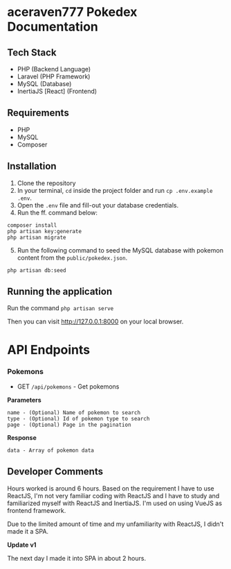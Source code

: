 
# aceraven777 Pokedex Documentation

## Tech Stack

- PHP (Backend Language)
- Laravel (PHP Framework)
- MySQL (Database)
- InertiaJS [React] (Frontend)

## Requirements

- PHP
- MySQL
- Composer

## Installation

1. Clone the repository
2. In your terminal, `cd` inside the project folder and run `cp .env.example .env`.
3. Open the `.env` file and fill-out your database credentials.
4. Run the ff. command below:

```
composer install
php artisan key:generate
php artisan migrate
```

5. Run the following command to seed the MySQL database with pokemon content from the `public/pokedex.json`.

```
php artisan db:seed
```

## Running the application
Run the command `php artisan serve`

Then you can visit http://127.0.0.1:8000 on your local browser.

# API Endpoints
### Pokemons
* GET `/api/pokemons` - Get pokemons

**Parameters**

    name - (Optional) Name of pokemon to search
    type - (Optional) Id of pokemon type to search
    page - (Optional) Page in the pagination

**Response**

    data - Array of pokemon data

## Developer Comments

Hours worked is around 6 hours. Based on the requirement I have to use ReactJS, I'm not very familiar coding with ReactJS and I have to study and familiarized myself with ReactJS and InertiaJS. I'm used on using VueJS as frontend framework.

Due to the limited amount of time and my unfamiliarity with ReactJS, I didn't made it a SPA.

**Update v1**

The next day I made it into SPA in about 2 hours.